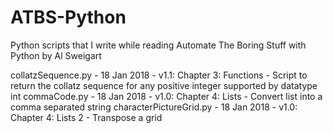 # ATBS-Python
Python scripts that I write while reading Automate The Boring Stuff with Python by Al Sweigart

collatzSequence.py - 18 Jan 2018 - v1.1: Chapter 3: Functions - Script to return the collatz sequence for any positive integer supported by datatype int
commaCode.py - 18 Jan 2018 - v1.0: Chapter 4: Lists - Convert list into a comma separated string
characterPictureGrid.py - 18 Jan 2018 - v1.0: Chapter 4: Lists 2 - Transpose a grid